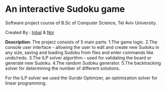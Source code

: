 # An interactive Sudoku game
Software project course of B.Sc of Computer Science, Tel Aviv University.

Created By : [Inbal](https://github.com/Inbalavivi) & [Noi](https://github.com/Noicoh)

**Description**: The project consists of 5 main parts:
1.The game logic.
2.The console user interface - allowing the user to edit and create new Sudoku in any size, saving and loading Sudoku from files and enter commands like undo/redo.
3.The ILP solver algorithm - used for validating the board or generate new Sudoku.
4.The random Sudoku generator.
5.The backtracking solver for determining the number of different solutions.

For the ILP solver we used the Gurobi Optimizer, an optimization solver for linear programming.
